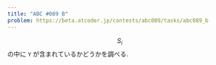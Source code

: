 ```yaml
---
title: "ABC #089 B"
problem: https://beta.atcoder.jp/contests/abc089/tasks/abc089_b
---
```

$$ S_i $$ の中に `Y` が含まれているかどうかを調べる.
